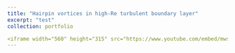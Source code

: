 ```yaml
---
title: "Hairpin vortices in high-Re turbulent boundary layer"
excerpt: "test"
collection: portfolio

<iframe width="560" height="315" src="https://www.youtube.com/embed/mws5a4WkFzI?si=8hB2G1faUdWa30z5" title="YouTube video player" frameborder="0" allow="accelerometer; autoplay; clipboard-write; encrypted-media; gyroscope; picture-in-picture; web-share" allowfullscreen></iframe>
---
```

